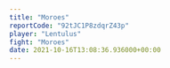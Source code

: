 ```yaml
---
title: "Moroes"
reportCode: "92tJC1P8zdqrZ43p"
player: "Lentulus"
fight: "Moroes"
date: 2021-10-16T13:08:36.936000+00:00
---
```

